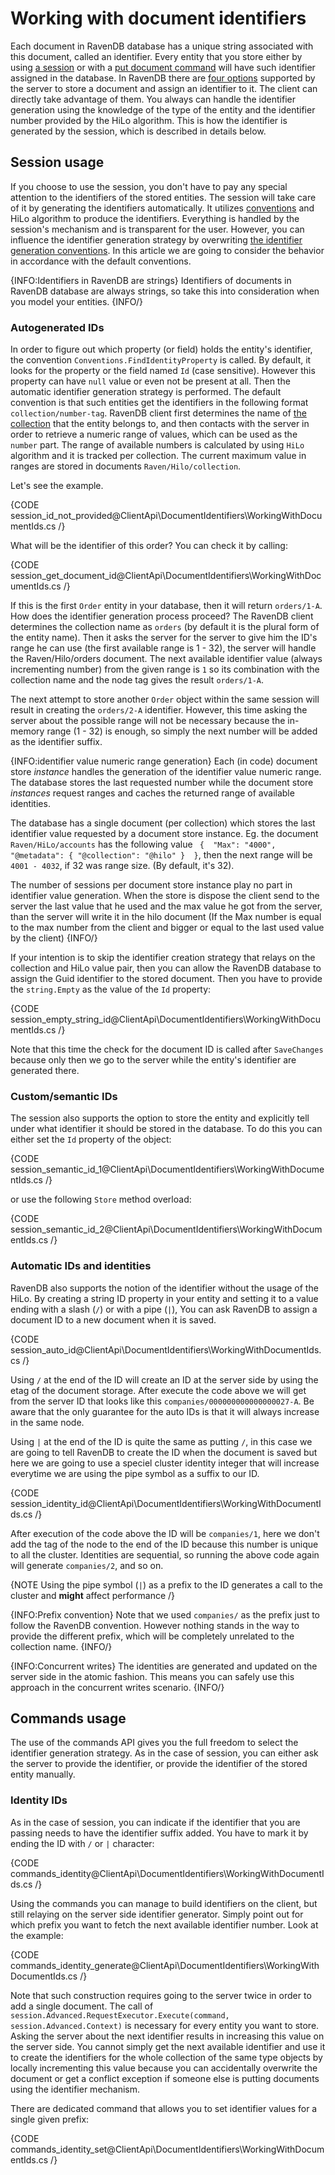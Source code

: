 # Working with document identifiers

Each document in RavenDB database has a unique string associated with this document, called an identifier. Every entity that you store either by using [a session](../session/what-is-a-session-and-how-does-it-work)
or with a [put document command](../commands/documents/put) will have such identifier assigned in the database. In RavenDB there are [four options](../../server/kb/document-identifier-generation) supported by the server to store a document and assign an identifier to it.
The client can directly take advantage of them. You always can handle the identifier generation using the knowledge of the type of the entity and the identifier number provided by the HiLo algorithm. This is how the identifier is generated by the session, which is described in details below.

## Session usage

If you choose to use the session, you don't have to pay any special attention to the identifiers of the stored entities. The session will take care of it by generating the identifiers automatically.
It utilizes [conventions](../../client-api/configuration/conventions/what-are-conventions) and HiLo algorithm to produce the identifiers. Everything is handled by the session's mechanism and is transparent for the user. 
However, you can influence the identifier generation strategy by overwriting [the identifier generation conventions](../../client-api/configuration/conventions/identifier-generation/global). In this article we are going to consider the behavior 
in accordance with the default conventions.

{INFO:Identifiers in RavenDB are strings}
Identifiers of documents in RavenDB database are always strings, so take this into consideration when you model your entities.
{INFO/}


### Autogenerated IDs

In order to figure out which property (or field) holds the entity's identifier, the convention `Conventions.FindIdentityProperty` is called. 
By default, it looks for the property or the field named `Id` (case sensitive). However this property can have `null` value or even not be present at all. Then the automatic identifier
generation strategy is performed. The default convention is that such entities get the identifiers in the following format `collection/number-tag`. RavenDB client first determines
the name of [the collection](../../client-api/faq/what-is-a-collection) that the entity belongs to, and then contacts with the server in order to retrieve a numeric range of values, which can be used as the `number` part.
The range of available numbers is calculated by using `HiLo` algorithm and it is tracked per collection. The current maximum value in ranges are stored in documents `Raven/Hilo/collection`.

Let's see the example.

{CODE session_id_not_provided@ClientApi\DocumentIdentifiers\WorkingWithDocumentIds.cs /}

What will be the identifier of this order? You can check it by calling:

{CODE session_get_document_id@ClientApi\DocumentIdentifiers\WorkingWithDocumentIds.cs /}

If this is the first `Order` entity in your database, then it will return `orders/1-A`. How does the identifier generation process proceed? The RavenDB client determines the collection name as `orders` (by default it is the plural form of the entity name).
Then it asks the server for the server to give him the ID's range he can use (the first available range is 1 - 32), the server will handle the Raven/Hilo/orders document. 
The next available identifier value (always incrementing number) from the given range is `1` so its combination with the collection name and the node tag gives the result `orders/1-A`.

The next attempt to store another `Order` object within the same session will result in creating the `orders/2-A` identifier. However, this time asking the server about the possible range
will not be necessary because the in-memory range (1 - 32) is enough, so simply the next number will be added as the identifier suffix.

{INFO:identifier value numeric range generation}
Each (in code) document store _instance_ handles the generation of the identifier value numeric range. The database stores the last requested number while the document store
_instances_ request ranges and caches the returned range of available identities.

The database has a single document (per collection) which stores the last identifier value requested by a document store instance.
Eg. the document `Raven/HiLo/accounts` has the following value `
{ 
    "Max": "4000",
    "@metadata": {
        "@collection": "@hilo"
    } 
}`, then the next range will be `4001 - 4032`, if 32 was range size. 
(By default, it's 32).

The number of sessions per document store instance play no part in identifier value generation. When the store is dispose the client send to the server the last value that he used and the max value he got from the server,
than the server will write it in the hilo document (If the Max number is equal to the max number from the client and bigger or equal to the last used value by the client)
{INFO/}

If your intention is to skip the identifier creation strategy that relays on the collection and HiLo value pair, then you can allow the RavenDB database to assign the Guid identifier
to the stored document. Then you have to provide the `string.Empty` as the value of the `Id` property:

{CODE session_empty_string_id@ClientApi\DocumentIdentifiers\WorkingWithDocumentIds.cs /}

Note that this time the check for the document ID is called after `SaveChanges` because only then we go to the server while the entity's identifier are generated there.

### Custom/semantic IDs

The session also supports the option to store the entity and explicitly tell under what identifier it should be stored in the database. To do this you can either set the `Id` property of the object:

{CODE session_semantic_id_1@ClientApi\DocumentIdentifiers\WorkingWithDocumentIds.cs /}

or use the following `Store` method overload:

{CODE session_semantic_id_2@ClientApi\DocumentIdentifiers\WorkingWithDocumentIds.cs /}

### Automatic IDs and identities

RavenDB also supports the notion of the identifier without the usage of the HiLo. By creating a string ID property in your entity and setting it
to a value ending with a slash (`/`) or with a pipe (`|`), You can ask RavenDB to assign a document ID to a new document when it is
saved.

{CODE session_auto_id@ClientApi\DocumentIdentifiers\WorkingWithDocumentIds.cs /}

Using `/` at the end of the ID will create an ID at the server side by using the etag of the document storage.
After execute the code above we will get from the server ID that looks like this `companies/000000000000000027-A`.
Be aware that the only guarantee for the auto IDs is that it will always increase in the same node.

Using `|` at the end of the ID is quite the same as putting `/`, in this case we are going to tell RavenDB to create
the ID when the document is saved but here we are going to use a speciel cluster identity integer that will increase everytime we are using the pipe symbol
as a suffix to our ID.

{CODE session_identity_id@ClientApi\DocumentIdentifiers\WorkingWithDocumentIds.cs /}

After execution of the code above the ID will be `companies/1`, here we don't add the tag of the node to the end of the ID
because this number is unique to all the cluster.
Identities are sequential, so running the above code again will generate `companies/2`, and so on.

{NOTE Using the pipe symbol (`|`) as a prefix to the ID generates a call to the cluster and **might** affect performance /}

{INFO:Prefix convention}
Note that we used `companies/` as the prefix just to follow the RavenDB convention. However nothing stands in the way to provide the different prefix, 
which will be completely unrelated to the collection name.
{INFO/}

{INFO:Concurrent writes}
The identities are generated and updated on the server side in the atomic fashion. This means you can safely use this approach in the concurrent writes scenario.
{INFO/}

## Commands usage

The use of the commands API gives you the full freedom to select the identifier generation strategy. As in the case of session, you can either ask the server to provide the identifier, or provide the identifier of the stored entity manually.

### Identity IDs

As in the case of session, you can indicate if the identifier that you are passing needs to have the identifier suffix added. You have to mark it by ending the ID with `/` or `|` character:

{CODE commands_identity@ClientApi\DocumentIdentifiers\WorkingWithDocumentIds.cs /}

Using the commands you can manage to build identifiers on the client, but still relaying on the server side identifier generator. Simply point out for which prefix
you want to fetch the next available identifier number. Look at the example:

{CODE commands_identity_generate@ClientApi\DocumentIdentifiers\WorkingWithDocumentIds.cs /}

Note that such construction requires going to the server twice in order to add a single document. The call of `session.Advanced.RequestExecutor.Execute(command, session.Advanced.Context)` is necessary for every
entity you want to store. Asking the server about the next identifier results in increasing this value on the server side. You cannot simply get the next available identifier and 
use it to create the identifiers for the whole collection of the same type objects by locally incrementing this value because you can accidentally overwrite the document or get a
conflict exception if someone else is putting documents using the identifier mechanism.

There are dedicated command that allows you to set identifier values for a single given prefix:

{CODE commands_identity_set@ClientApi\DocumentIdentifiers\WorkingWithDocumentIds.cs /}
